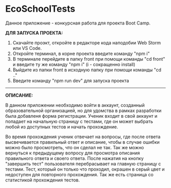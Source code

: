# EcoSchoolTests

Данное приложение - конкурсная работа для проекта Boot Camp. 

<strong>ДЛЯ ЗАПУСКА ПРОЕКТА:</strong>

1. Скачайте проэкт, откройте в редакторе кода наподобии Web Storm или VS Code.
2. Откройте терминал, в корне проекта введите команду "npm i"
3. В терминале перейдите в папку front при помощи команды "cd front" и введите ту же команду "npm i" (i - сокращенно install)
4. Выйдите из папки front в исходную папку при помощи команды "cd .."
5. Введите команду "npm run dev" для запуска проекта

________________________________

<strong>ОПИСАНИЕ:</strong>

В данном приложении необходимо войти в аккаунт, созданный образовательной организацией, но для удомства в рамках разработки была добавленя форма регистрации.
Ученик входит в свой аккаунт и попадает на начальную страницу с тестами, где он может выбрать любой из доступных тестов и начать прохождение. 

Во время прохождения ученик отвечает на вопросы, где после ответа высвечивается правильный ответ и описание, чтобы в случае ошибки можно было просмотреть, что он сделал не так.
Так же можно вернуться к предыдущему вопросу для просмотра описания правильного ответа и своего ответа. После нажатия на кнопку "завершить тест" пользователя перебрасывает на
главную страницу с тестами. Тест, который он только что проходил, окрашен в серый цвет и недоступен для повторного прохождения. Так же есть страница со статистикой прохождения 
тестов.


